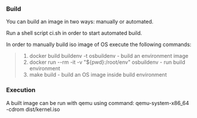 ### Build
You can build an image in two ways: manually or automated.

Run a shell script ci.sh in order to start automated build. 

In order to manually build iso image of OS execute the following commands: 
>1. docker build buildenv -t osbuildenv - build an environment image 
>2. docker run --rm -it -v "${pwd}:/root/env" osbuildenv - run build environment
>3. make build - build an OS image inside build environment

### Execution
A built image can be run with qemu using command:
qemu-system-x86_64 -cdrom dist/kernel.iso